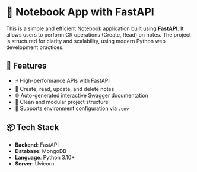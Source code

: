 # 📝 Notebook App with FastAPI

This is a simple and efficient Notebook application built using **FastAPI**. It allows users to perform CR operations (Create, Read) on notes. The project is structured for clarity and scalability, using modern Python web development practices.

## 🚀 Features

- ⚡ High-performance APIs with FastAPI
- 📄 Create, read, update, and delete notes
- 🌐 Auto-generated interactive Swagger documentation
- 📁 Clean and modular project structure
- 🔐 Supports environment configuration via `.env`

## 📦 Tech Stack

- **Backend**: FastAPI
- **Database**: MongoDB
- **Language**: Python 3.10+
- **Server**: Uvicorn